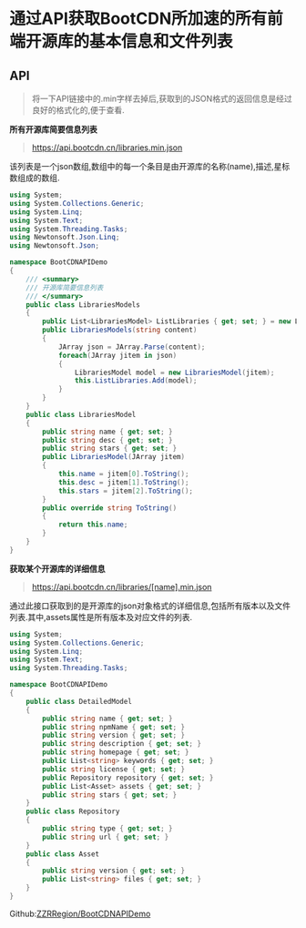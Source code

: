 # 通过API获取BootCDN所加速的所有前端开源库的基本信息和文件列表  
## **API**
> 将一下API链接中的.min字样去掉后,获取到的JSON格式的返回信息是经过良好的格式化的,便于查看.  

**所有开源库简要信息列表**
> https://api.bootcdn.cn/libraries.min.json   

该列表是一个json数组,数组中的每一个条目是由开源库的名称(name),描述,星标数组成的数组.  
``` C#
using System;
using System.Collections.Generic;
using System.Linq;
using System.Text;
using System.Threading.Tasks;
using Newtonsoft.Json.Linq;
using Newtonsoft.Json;

namespace BootCDNAPIDemo
{
    /// <summary>
    /// 开源库简要信息列表
    /// </summary>
    public class LibrariesModels
    {
        public List<LibrariesModel> ListLibraries { get; set; } = new List<LibrariesModel>();
        public LibrariesModels(string content)
        {
            JArray json = JArray.Parse(content);
            foreach(JArray jitem in json)
            {
                LibrariesModel model = new LibrariesModel(jitem);
                this.ListLibraries.Add(model);
            }
        }
    }
    public class LibrariesModel
    {
        public string name { get; set; }
        public string desc { get; set; }
        public string stars { get; set; }
        public LibrariesModel(JArray jitem)
        {
            this.name = jitem[0].ToString();
            this.desc = jitem[1].ToString();
            this.stars = jitem[2].ToString();
        }
        public override string ToString()
        {
            return this.name;
        }
    }
}

```
**获取某个开源库的详细信息**  

> https://api.bootcdn.cn/libraries/[name].min.json  

通过此接口获取到的是开源库的json对象格式的详细信息,包括所有版本以及文件列表.其中,assets属性是所有版本及对应文件的列表.
``` C#
using System;
using System.Collections.Generic;
using System.Linq;
using System.Text;
using System.Threading.Tasks;

namespace BootCDNAPIDemo
{
    public class DetailedModel
    {
        public string name { get; set; }
        public string npmName { get; set; }
        public string version { get; set; }
        public string description { get; set; }
        public string homepage { get; set; }
        public List<string> keywords { get; set; }
        public string license { get; set; }
        public Repository repository { get; set; }
        public List<Asset> assets { get; set; }
        public string stars { get; set; }
    }
    public class Repository
    {
        public string type { get; set; }
        public string url { get; set; }
    }
    public class Asset
    {
        public string version { get; set; }
        public List<string> files { get; set; }
    }
}

```
Github:[ZZRRegion/BootCDNAPIDemo](https://github.com/ZZRRegion/BootCDNAPIDemo.git)